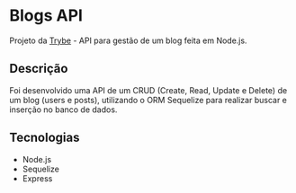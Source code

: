 # Blogs API

Projeto da [Trybe](https://www.betrybe.com/ "Trybe") - API para gestão de um blog feita em Node.js.

## Descrição

Foi desenvolvido uma API de um CRUD (Create, Read, Update e Delete) de um blog (users e posts), utilizando o ORM Sequelize para realizar buscar e inserção no banco de dados.

## Tecnologias

- Node.js
- Sequelize
- Express
